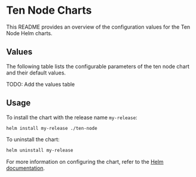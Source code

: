 # Ten Node Charts

This README provides an overview of the configuration values for the Ten Node Helm charts.

## Values

The following table lists the configurable parameters of the ten node chart and their default values.

TODO: Add the values table

## Usage

To install the chart with the release name `my-release`:

```sh
helm install my-release ./ten-node
```

To uninstall the chart:

```sh
helm uninstall my-release
```

For more information on configuring the chart, refer to the [Helm documentation](https://helm.sh/docs/).